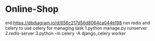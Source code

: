 # Online-Shop
erd:https://dbdiagram.io/d/656c217d56d8064ca044e198
run redis and celery to use celery for managing task
1.python manage.py runserver
2.redis-server
3.python -m celery -A django_celery worker
